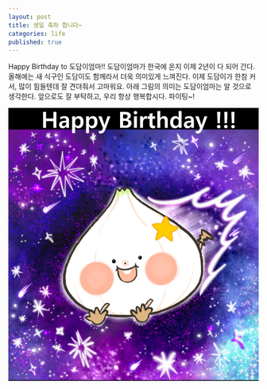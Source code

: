 ```yaml
---
layout: post
title: 생일 축하 합니다~
categories: life
published: true
---
```


  Happy Birthday to 도담이엄마!!
도담이엄마가 한국에 온지 이제 2년이 다 되어 간다. 올해에는 새 식구인 도담이도 함께라서 더욱 의미있게 느껴진다.
이제 도담이가 한참 커서, 많이 힘들텐데 잘 견뎌줘서 고마워요.
아래 그림의 의미는 도담이엄마는 알 것으로 생각한다.
앞으로도 잘 부탁하고, 우리 항상 행복합시다. 파이팅~!

![HappyBirthday.png](/assets/images/20220710_HappyBirthday.png)
